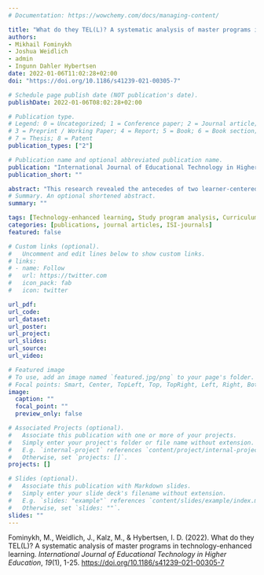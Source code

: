 ```yaml
---
# Documentation: https://wowchemy.com/docs/managing-content/

title: "What do they TEL(L)? A systematic analysis of master programs in technology-enhanced learning."
authors:
- Mikhail Fominykh
- Joshua Weidlich
- admin
- Ingunn Dahler Hybertsen 
date: 2022-01-06T11:02:28+02:00
doi: "https://doi.org/10.1186/s41239-021-00305-7"

# Schedule page publish date (NOT publication's date).
publishDate: 2022-01-06T08:02:28+02:00

# Publication type.
# Legend: 0 = Uncategorized; 1 = Conference paper; 2 = Journal article;
# 3 = Preprint / Working Paper; 4 = Report; 5 = Book; 6 = Book section;
# 7 = Thesis; 8 = Patent
publication_types: ["2"]

# Publication name and optional abbreviated publication name.
publication: "International Journal of Educational Technology in Higher Education"
publication_short: ""

abstract: "This research revealed the antecedes of two learner-centered outcome measures of success in massive open online courses (MOOCs): learner satisfaction and learner intention-fulfillment. Previous studies used success criteria from formal education contexts placing retention and completion rates as the ultimate outcome measures. We argue that the suggested learner-centered outcomes are more appropriate for measuring success in non-formal lifelong learning settings because they are focused on the learner’s intentions, rather than the intentions of the course developer. The behavioural measures of 125 MOOC participants who answered a pre- and a post-questionnaire were harvested. The analysis revealed that learner satisfaction was directly affected by: the importance of the MOOC’s benefits; online self-regulated learning - goal setting; number of video lectures accessed; and, perceived course usability. Age and the number of quizzes accessed indirectly effected learner satisfaction, through perceived course usability and through number of video lectures accessed. Intention-fulfillment was directly affected by: gender; the importance of the MOOC’s benefits; online self-regulated learning - goal setting; the number of quizzes accessed; the duration of participation; and, perceived course usability. Previous experience with MOOCs and the importance of MOOC’s benefits, indirectly affected intention-fulfillment through the number of quizzes accessed and perceived course usability."
# Summary. An optional shortened abstract.
summary: ""

tags: [Technology-enhanced learning, Study program analysis, Curriculum analysis, Hierarchical cluster analysis]
categories: [publications, journal articles, ISI-journals]
featured: false

# Custom links (optional).
#   Uncomment and edit lines below to show custom links.
# links:
# - name: Follow
#   url: https://twitter.com
#   icon_pack: fab
#   icon: twitter

url_pdf:
url_code:
url_dataset:
url_poster:
url_project:
url_slides:
url_source:
url_video:

# Featured image
# To use, add an image named `featured.jpg/png` to your page's folder. 
# Focal points: Smart, Center, TopLeft, Top, TopRight, Left, Right, BottomLeft, Bottom, BottomRight.
image:
  caption: ""
  focal_point: ""
  preview_only: false

# Associated Projects (optional).
#   Associate this publication with one or more of your projects.
#   Simply enter your project's folder or file name without extension.
#   E.g. `internal-project` references `content/project/internal-project/index.md`.
#   Otherwise, set `projects: []`.
projects: []

# Slides (optional).
#   Associate this publication with Markdown slides.
#   Simply enter your slide deck's filename without extension.
#   E.g. `slides: "example"` references `content/slides/example/index.md`.
#   Otherwise, set `slides: ""`.
slides: ""
---
```


Fominykh, M., Weidlich, J., Kalz, M., & Hybertsen, I. D. (2022). What do they TEL(L)? A systematic analysis of master programs in technology-enhanced learning. *International Journal of Educational Technology in Higher Education*, *19*(1), 1-25. https://doi.org/10.1186/s41239-021-00305-7